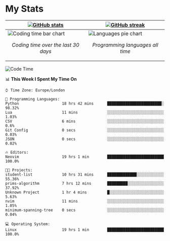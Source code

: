 <!-- [![Typing SVG](https://readme-typing-svg.herokuapp.com?size=23&duration=7000&color=168BC6&center=true&vCenter=true&width=500&lines=I+use+Arch+btw)](https://git.io/typing-svg) -->
# My Stats
| [![GitHub stats](https://github-readme-stats.vercel.app/api?username=akim-13&show_icons=true&theme=github_dark&border_color=2d9d42&title_color=2d9d42&count_private=true)](https://github.com/anuraghazra/github-readme-stats) | [![GitHub streak](https://github-readme-streak-stats.herokuapp.com?user=akim-13&theme=github-dark&date_format=j%20M%5B%20Y%5D)](https://git.io/streak-stats) |
| -- | -- |
| ![Coding time bar chart](https://wakatime.com/share/@akim13/e1d3f835-c70a-4cab-adb5-935f7f468931.svg) <p align="center"> *Coding time over the last 30 days* </p> |![Languages pie chart](https://wakatime.com/share/@akim13/50c0a458-bfaf-45ba-b46b-df1959378a37.svg) <p align="center"> *Programming languages all time* </p> |


<!--This is temporary, testing how it works.
<p align="left">
    <img alt="Programming languages" src="https://wakatime.com/share/@akim13/50c0a458-bfaf-45ba-b46b-df1959378a37.svg" width="500px" height="300px">
    <br>
</p>-->

<!--START_SECTION:waka-->
![Code Time](http://img.shields.io/badge/Code%20Time-0%20secs-blue)

📊 **This Week I Spent My Time On** 

```text
⌚︎ Time Zone: Europe/London

💬 Programming Languages: 
Python                   18 hrs 42 mins      ████████████████████████░   98.32% 
Lua                      11 mins             ░░░░░░░░░░░░░░░░░░░░░░░░░   1.03% 
CSV                      6 mins              ░░░░░░░░░░░░░░░░░░░░░░░░░   0.6% 
Git Config               0 secs              ░░░░░░░░░░░░░░░░░░░░░░░░░   0.03% 
JSON                     0 secs              ░░░░░░░░░░░░░░░░░░░░░░░░░   0.02%

🔥 Editors: 
Neovim                   19 hrs 1 min        █████████████████████████   100.0%

🐱‍💻 Projects: 
student-list             10 hrs 31 mins      █████████████░░░░░░░░░░░░   55.36% 
prims-algorithm          7 hrs 12 mins       █████████░░░░░░░░░░░░░░░░   37.92% 
Unknown Project          1 hr 4 mins         █░░░░░░░░░░░░░░░░░░░░░░░░   5.63% 
nvim                     11 mins             ░░░░░░░░░░░░░░░░░░░░░░░░░   1.05% 
minimum-spanning-tree    0 secs              ░░░░░░░░░░░░░░░░░░░░░░░░░   0.04%

💻 Operating System: 
Linux                    19 hrs 1 min        █████████████████████████   100.0%

```


<!--END_SECTION:waka-->
